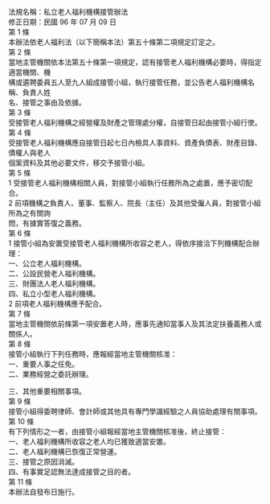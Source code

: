 法規名稱：私立老人福利機構接管辦法  
修正日期：民國 96 年 07 月 09 日  
第 1 條  
本辦法依老人福利法（以下簡稱本法）第五十條第二項規定訂定之。  
第 2 條  
當地主管機關依本法第五十條第一項規定，認有接管老人福利機構必要時，得指定適當機關、機  
構或遴聘委員五人至九人組成接管小組，執行接管任務，並公告老人福利機構名稱、負責人姓  
名、接管之事由及依據。  
第 3 條  
受接管老人福利機構之經營權及財產之管理處分權，自接管日起由接管小組行使。  
第 4 條  
受接管老人福利機構應自接管日起七日內檢具人事資料、資產負債表、財產目錄、債權人與老人  
個案資料及其他必要文件，移交予接管小組。  
第 5 條  
1 受接管老人福利機構相關人員，對接管小組執行任務所為之處置，應予密切配合。  
2 前項機構之負責人、董事、監察人、院長（主任）及其他受僱人員，對接管小組所為之有關詢  
問，有據實答復之義務。  
第 6 條  
1 接管小組為安置受接管老人福利機構所收容之老人，得依序接洽下列機構配合辦理：  
一、公立老人福利機構。  
二、公設民營老人福利機構。  
三、財團法人老人福利機構。  
四、私立小型老人福利機構。  
2 前項老人福利機構應予配合。  
第 7 條  
當地主管機關依前條第一項安置老人時，應事先通知當事人及其法定扶養義務人或關係人。  
第 8 條  
接管小組執行下列任務時，應報經當地主管機關核准：  
一、重要人事之任免。  
二、業務經營之委託辦理。  


三、其他重要相關事項。  
第 9 條  
接管小組得委聘律師、會計師或其他具有專門學識經驗之人員協助處理有關事項。  
第 10 條  
有下列情形之一者，由接管小組報經當地主管機關核准後，終止接管：  
一、老人福利機構所收容之老人均已獲致適當安置。  
二、老人福利機構已恢復正常營運。  
三、接管之原因消滅。  
四、有事實足認無法達成接管之目的者。  
第 11 條  
本辦法自發布日施行。  


